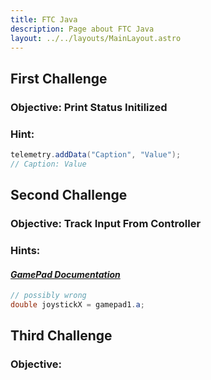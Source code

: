 ```yaml
---
title: FTC Java
description: Page about FTC Java
layout: ../../layouts/MainLayout.astro
---
```


## First Challenge

### Objective: Print Status Initilized

### Hint:

```java
telemetry.addData("Caption", "Value");
// Caption: Value
```

## Second Challenge

### Objective: Track Input From Controller

### Hints:

#### [_GamePad Documentation_](https://ftctechnh.github.io/ftc_app/doc/javadoc/com/qualcomm/robotcore/hardware/Gamepad.html)

```java
// possibly wrong
double joystickX = gamepad1.a;
```

## Third Challenge

### Objective:
